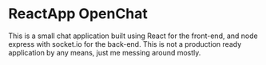 # ReactApp OpenChat
This is a small chat application built using React for the front-end, and node express with socket.io for the back-end. This is not a production ready application by any means, just me messing around mostly.

